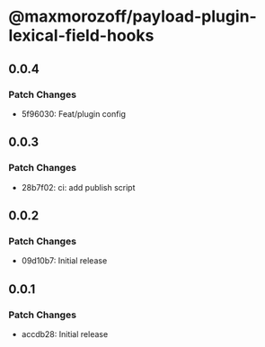 # @maxmorozoff/payload-plugin-lexical-field-hooks

## 0.0.4

### Patch Changes

- 5f96030: Feat/plugin config

## 0.0.3

### Patch Changes

- 28b7f02: ci: add publish script

## 0.0.2

### Patch Changes

- 09d10b7: Initial release

## 0.0.1

### Patch Changes

- accdb28: Initial release
